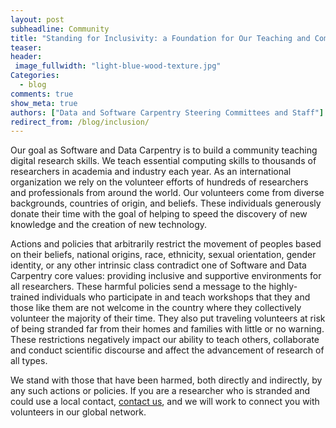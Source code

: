 ```yaml
---
layout: post  
subheadline: Community  
title: "Standing for Inclusivity: a Foundation for Our Teaching and Community"  
teaser:  
header:  
 image_fullwidth: "light-blue-wood-texture.jpg"  
Categories:  
  - blog  
comments: true  
show_meta: true    
authors: ["Data and Software Carpentry Steering Committees and Staff"]    
redirect_from: /blog/inclusion/
--- 
```


Our goal as Software and Data Carpentry is to build a community teaching digital research skills. We teach essential computing skills to thousands of researchers in academia and industry each year. As an international organization we rely on the volunteer efforts of hundreds of researchers and professionals from around the world. Our volunteers come from diverse backgrounds, countries of origin, and beliefs. These individuals generously donate their time with the goal of helping to speed the discovery of new knowledge and the creation of new technology.

Actions and policies that arbitrarily restrict the movement of peoples based on their beliefs, national origins, race, ethnicity, sexual orientation, gender identity, or any other intrinsic class contradict one of Software and Data Carpentry core values: providing inclusive and supportive environments for all researchers. These harmful policies  send a message to the highly-trained individuals who participate in and teach workshops that they and those like them are not welcome in the country where they collectively volunteer the majority of their time. They also put traveling volunteers at risk of being stranded far from their homes and families with little or no warning. These restrictions negatively impact our ability to teach others, collaborate and conduct scientific discourse and affect the advancement of research of all types. 

We stand with those that have been harmed, both directly and indirectly, by any such actions or policies. If you are a researcher who is stranded and could use a local contact, [contact us](mailto:travel-support@carpentries.org), and we will work to connect you with volunteers in our global network. 
